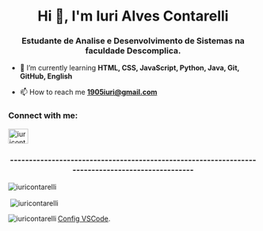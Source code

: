 <h1 align="center">Hi 👋, I'm Iuri Alves Contarelli</h1>
<h3 align="center">Estudante de Analise e Desenvolvimento de Sistemas na faculdade Descomplica.</h3>


- 🌱 I’m currently learning **HTML, CSS, JavaScript, Python, Java, Git, GitHub, English**

- 📫 How to reach me **1905iuri@gmail.com**

<h3 align="left">Connect with me:</h3>
<p align="left">
<a href="https://linkedin.com/in/iuricontarelli" target="blank"><img align="center" src="https://raw.githubusercontent.com/rahuldkjain/github-profile-readme-generator/master/src/images/icons/Social/linked-in-alt.svg" alt="iuricontarelli" height="30" width="40" /></a>
</p>

<h3 align="center">-------------------------------------------------------------------------------------------------</h3>

<p align="left"> <img src="https://komarev.com/ghpvc/?username=iuricontarelli&label=Profile%20views&color=0e75b6&style=flat" alt="iuricontarelli" /></p>

<p>&nbsp;<img align="center" src="https://github-readme-stats.vercel.app/api?username=iuricontarelli&show_icons=true&locale=en" alt="iuricontarelli" /></p>

<p><img align="left" src="https://github-readme-stats.vercel.app/api/top-langs?username=iuricontarelli&show_icons=true&locale=en&layout=compact" alt="iuricontarelli" /></p>

[Config VSCode](https://drive.google.com/file/d/1qA9bKpOya6MZ5WY5TLIkubfFt4gsP5l7/view?usp=sharing).
